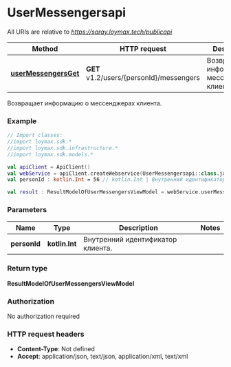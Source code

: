 # UserMessengersapi

All URIs are relative to *https://saray.loymax.tech/publicapi*

Method | HTTP request | Description
------------- | ------------- | -------------
[**userMessengersGet**](UserMessengersapi.md#userMessengersGet) | **GET** v1.2/users/{personId}/messengers | Возвращает информацию о мессенджерах клиента.



Возвращает информацию о мессенджерах клиента.

### Example
```kotlin
// Import classes:
//import loymax.sdk.*
//import loymax.sdk.infrastructure.*
//import loymax.sdk.models.*

val apiClient = ApiClient()
val webService = apiClient.createWebservice(UserMessengersapi::class.java)
val personId : kotlin.Int = 56 // kotlin.Int | Внутренний идентификатор клиента.

val result : ResultModelOfUserMessengersViewModel = webService.userMessengersGet(personId)
```

### Parameters

Name | Type | Description  | Notes
------------- | ------------- | ------------- | -------------
 **personId** | **kotlin.Int**| Внутренний идентификатор клиента. |

### Return type

**ResultModelOfUserMessengersViewModel**

### Authorization

No authorization required

### HTTP request headers

 - **Content-Type**: Not defined
 - **Accept**: application/json, text/json, application/xml, text/xml

